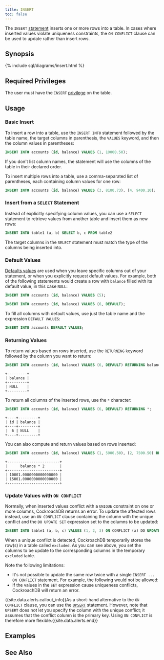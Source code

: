 ```yaml
---
title: INSERT
toc: false
---
```


The `INSERT` [statement](sql-statements.html) inserts one or more rows into a table. In cases where inserted values violate uniqueness constraints, the `ON CONFLICT` clause can be used to update rather than insert rows. 

<div id="toc"></div>

## Synopsis

{% include sql/diagrams/insert.html %}

## Required Privileges

The user must have the `INSERT` [privilege](privileges.html) on the table. 

## Usage

### Basic Insert

To insert a row into a table, use the `INSERT INTO` statement followed by the table name, the target columns in parenthesis, the `VALUES` keyword, and then the column values in parentheses:

~~~ sql
INSERT INTO accounts (id, balance) VALUES (1, 10000.50);
~~~

If you don't list column names, the statement will use the columns of the table in their declared order.

To insert multiple rows into a table, use a comma-separated list of parentheses, each containing column values for one row:

~~~ sql
INSERT INTO accounts (id, balance) VALUES (3, 8100.73), (4, 9400.10);
~~~

### Insert from a `SELECT` Statement

Instead of explicitly specifying column values, you can use a `SELECT` statement to retrieve values from another table and insert them as new rows:

~~~ sql
INSERT INTO table1 (a, b) SELECT b, c FROM table2   
~~~

The target columns in the `SELECT` statement must match the type of the columns being inserted into.

### Default Values

[Defaults values](data-definition.html) are used when you leave specific columns out of your statement, or when you explicitly request default values. For example, both of the following statements would create a row with `balance` filled with its default value, in this case `NULL`:

~~~ sql
INSERT INTO accounts (id, balance) VALUES (5);

INSERT INTO accounts (id, balance) VALUES (6, DEFAULT);
~~~

To fill all columns with default values, use just the table name and the expression `DEFAULT VALUES`:

~~~ sql
INSERT INTO accounts DEFAULT VALUES;
~~~

### Returning Values

To return values based on rows inserted, use the `RETURNING` keyword followed by the column you want to return:

~~~ sql
INSERT INTO accounts (id, balance) VALUES (6, DEFAULT) RETURNING balance;
~~~
~~~
+---------+
| balance |
+---------+
| NULL    |
+---------+
~~~

To return all columns of the inserted rows, use the `*` character:

~~~ sql
INSERT INTO accounts (id, balance) VALUES (6, DEFAULT) RETURNING *;
~~~
~~~
+----+---------+
| id | balance |
+----+---------+
|  6 | NULL    |
+----+---------+
~~~

You can also compute and return values based on rows inserted:

~~~ sql
INSERT INTO accounts (id, balance) VALUES (1, 5000.50), (2, 7500.50) RETURNING balance * 2;
~~~
~~~
+------------------------+
|      balance * 2       |
+------------------------+
| 10001.0000000000000000 |
| 15001.0000000000000000 |
+------------------------+
~~~

### Update Values with `ON CONFLICT`

Normally, when inserted values conflict with a `UNIQUE` constraint on one or more columns, CockroachDB returns an error. To update the affected rows instead, use an `ON CONFLICT` clause containing the column with the unique conflict and the `DO UPDATE SET` expression set to the columns to be updated:

~~~ sql
INSERT INTO table1 (a, b, c) VALUES (1, 2, 3) ON CONFLICT (a) DO UPDATE SET b = excluded.b, c = excluded.c;
~~~ 

When a unique conflict is detected, CockroachDB temporarily stores the row(s) in a table called `excluded`. As you can see above, you set the columns to be update to the corresponding columns in the temporary `excluded` table.

Note the following limitations:

-   It's not possible to update the same row twice with a single `INSERT ... ON CONFLICT` statement. For example, the following would not be allowed:
-   If the values in the `SET` expression cause uniqueness conflicts, CockroachDB will return an error. 

{{site.data.alerts.callout_info}}As a short-hand alternative to the <code>ON CONFLICT</code> clause, you can use the <code><a href="https://cockroachlabs.com/docs/upsert.html">UPSERT</a></code> statement. However, note that <code>UPSERT</code> does not let you specify the column with the unique conflict; it assumes that the conflict column is the primary key. Using <code>ON CONFLICT</code> is therefore more flexible.{{site.data.alerts.end}}

## Examples

## See Also